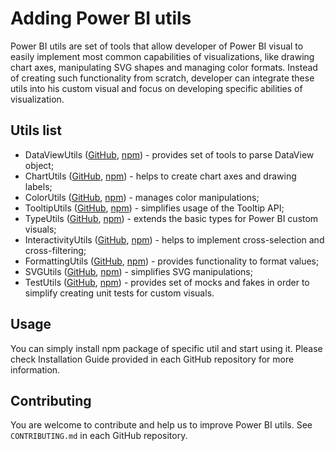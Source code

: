 # Adding Power BI utils
Power BI utils are set of tools that allow developer of Power BI visual to easily implement most common capabilities of visualizations, like drawing chart axes, manipulating SVG shapes and managing color formats. Instead of creating such functionality from scratch, developer can integrate these utils into his custom visual and focus on developing specific abilities of visualization.

## Utils list
* DataViewUtils ([GitHub](https://github.com/Microsoft/powerbi-visuals-utils-dataviewutils), [npm](https://www.npmjs.com/package/powerbi-visuals-utils-dataviewutils)) - provides set of tools to parse DataView object;
* ChartUtils ([GitHub](https://github.com/Microsoft/powerbi-visuals-utils-chartutils), [npm](https://www.npmjs.com/package/powerbi-visuals-utils-chartutils)) - helps to create chart axes and drawing labels;
* ColorUtils ([GitHub](https://github.com/Microsoft/powerbi-visuals-utils-colorutils), [npm](https://www.npmjs.com/package/powerbi-visuals-utils-colorutils)) - manages color manipulations;
* TooltipUtils ([GitHub](https://github.com/Microsoft/powerbi-visuals-utils-tooltiputils), [npm](https://www.npmjs.com/package/powerbi-visuals-utils-tooltiputils)) - simplifies usage of the Tooltip API;
* TypeUtils ([GitHub](https://github.com/Microsoft/powerbi-visuals-utils-typeutils), [npm](https://www.npmjs.com/package/powerbi-visuals-utils-typeutils)) - extends the basic types for Power BI custom visuals;
* InteractivityUtils ([GitHub](https://github.com/Microsoft/powerbi-visuals-utils-interactivityutils), [npm](https://www.npmjs.com/package/powerbi-visuals-utils-interactivityutils)) - helps to implement cross-selection and cross-filtering;
* FormattingUtils ([GitHub](https://github.com/Microsoft/powerbi-visuals-utils-formattingutils), [npm](https://www.npmjs.com/package/powerbi-visuals-utils-formattingutils)) - provides functionality to format values;
* SVGUtils ([GitHub](https://github.com/Microsoft/powerbi-visuals-utils-svgutils), [npm](https://www.npmjs.com/package/powerbi-visuals-utils-svgutils)) - simplifies SVG manipulations;
* TestUtils ([GitHub](https://github.com/Microsoft/powerbi-visuals-utils-testutils), [npm](https://www.npmjs.com/package/powerbi-visuals-utils-testutils)) - provides set of mocks and fakes in order to simplify creating unit tests for custom visuals.


## Usage
You can simply install npm package of specific util and start using it. Please check Installation Guide provided in each GitHub repository  for more information.

## Contributing
You are welcome to contribute and help us to improve Power BI utils. See `CONTRIBUTING.md` in each GitHub repository.
